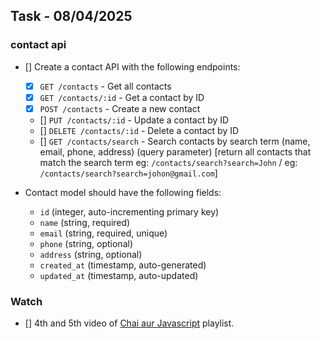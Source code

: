 ## Task - 08/04/2025

### contact api 

- [] Create a contact API with the following endpoints:

  - [x] `GET /contacts` - Get all contacts
  - [x] `GET /contacts/:id` - Get a contact by ID
  - [x] `POST /contacts` - Create a new contact
  - [] `PUT /contacts/:id` - Update a contact by ID
  - [] `DELETE /contacts/:id` - Delete a contact by ID
  - [] `GET /contacts/search` - Search contacts by search term (name, email, phone, address) (query parameter) [return all contacts that match the search term eg: `/contacts/search?search=John` / eg: `/contacts/search?search=johon@gmail.com`]

- Contact model should have the following fields:
  - `id` (integer, auto-incrementing primary key)
  - `name` (string, required)
  - `email` (string, required, unique)
  - `phone` (string, optional)
  - `address` (string, optional)
  - `created_at` (timestamp, auto-generated)
  - `updated_at` (timestamp, auto-updated)

### Watch

- [] 4th and 5th video of [Chai aur Javascript](https://www.youtube.com/playlist?list=PLu71SKxNbfoBuX3f4EOACle2y-tRC5Q37) playlist.
